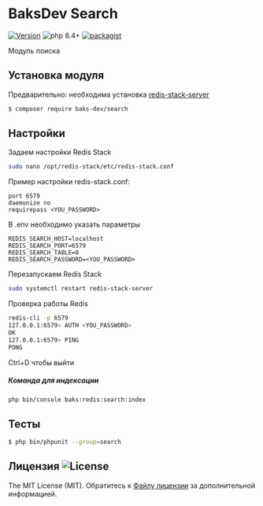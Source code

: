# BaksDev Search

[![Version](https://img.shields.io/badge/version-7.2.7-blue)](https://github.com/baks-dev/search/releases)
![php 8.4+](https://img.shields.io/badge/php-min%208.4-red.svg)
[![packagist](https://img.shields.io/badge/packagist-green)](https://packagist.org/packages/baks-dev/search)

Модуль поиска

## Установка модуля

Предварительно: необходима установка [redis-stack-server](REDIS.md)

``` bash
$ composer require baks-dev/search
```

## Настройки

Задаем настройки Redis Stack

``` bash
sudo nano /opt/redis-stack/etc/redis-stack.conf
```

Пример настройки redis-stack.conf:

``` redis
port 6579
daemonize no
requirepass <YOU_PASSWORD>
```

В .env необходимо указать параметры

``` dotenv
REDIS_SEARCH_HOST=localhost
REDIS_SEARCH_PORT=6579
REDIS_SEARCH_TABLE=0
REDIS_SEARCH_PASSWORD=<YOU_PASSWORD>
```

Перезапускаем Redis Stack

``` bash
sudo systemctl restart redis-stack-server
```

Проверка работы Redis

```bash
redis-cli -p 6579
127.0.0.1:6579> AUTH <YOU_PASSWORD>
OK
127.0.0.1:6579> PING
PONG
```

Ctrl+D чтобы выйти

##### Команда для индексации

``` bash
php bin/console baks:redis:search:index
```

## Тесты

``` bash
$ php bin/phpunit --group=search
```

## Лицензия ![License](https://img.shields.io/badge/MIT-green)

The MIT License (MIT). Обратитесь к [Файлу лицензии](LICENSE.md) за дополнительной информацией.

